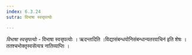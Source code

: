 ```yaml
---
index: 6.3.24
sutra: विभाषा स्वसृपत्योः

---
```

_विभाषा स्वसृपत्योः_ - विभाषा स्वसृपत्योः । ऋदन्तादिति ।विद्यासंबन्धयोनिसंबन्धान्यतरवाचिन॑ इति शेषः । ततश्चभोक्तृस्वसे॑त्यत्र नातिव्याप्तिः ।
